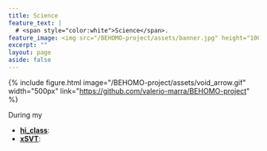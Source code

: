 ```yaml
---
title: Science
feature_text: |
  # <span style="color:white">Science</span>.
feature_image: <img src="/BEHOMO-project/assets/banner.jpg" height="100">
excerpt: ""
layout: page
aside: false
---
```


{% include figure.html image="/BEHOMO-project/assets/void_arrow.gif" width="500px" link="https://github.com/valerio-marra/BEHOMO-project" %}

During my 

* [**hi_class**](http://www.hiclass-code.net/): 
* [**xSVT**](https://github.com/emiliobellini/xSVT): 